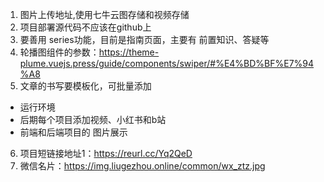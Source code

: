 1. 图片上传地址,使用七牛云图存储和视频存储
2. 项目部署源代码不应该在github上
3. 要善用 series功能，目前是指南页面，主要有 前置知识、答疑等
4. 轮播图组件的参数：https://theme-plume.vuejs.press/guide/components/swiper/#%E4%BD%BF%E7%94%A8
5. 文章的书写要模板化，可批量添加
  - 运行环境
  - 后期每个项目添加视频、小红书和b站
  - 前端和后端项目的 图片展示
6. 项目短链接地址1：https://reurl.cc/Yq2QeD
7. 微信名片：https://img.liugezhou.online/common/wx_ztz.jpg